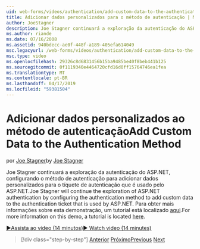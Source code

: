```yaml
---
uid: web-forms/videos/authentication/add-custom-data-to-the-authentication-method
title: Adicionar dados personalizados para o método de autenticação | Microsoft Docs
author: JoeStagner
description: Joe Stagner continuará a exploração da autenticação do ASP.NET, configurando o método de autenticação para adicionar dados personalizados para o tíquete de autenticação...
ms.author: riande
ms.date: 07/16/2008
ms.assetid: 940bdecc-ae0f-448f-a189-405efa614049
msc.legacyurl: /web-forms/videos/authentication/add-custom-data-to-the-authentication-method
msc.type: video
ms.openlocfilehash: 29326c8d6831456b15ba9485be40f8beb441b125
ms.sourcegitcommit: 0f1119340e4464720cfd16d0ff15764746ea1fea
ms.translationtype: MT
ms.contentlocale: pt-BR
ms.lasthandoff: 04/17/2019
ms.locfileid: "59381504"
---
```

# <a name="add-custom-data-to-the-authentication-method"></a><span data-ttu-id="a52c0-103">Adicionar dados personalizados ao método de autenticação</span><span class="sxs-lookup"><span data-stu-id="a52c0-103">Add Custom Data to the Authentication Method</span></span>

<span data-ttu-id="a52c0-104">por [Joe Stagner](https://github.com/JoeStagner)</span><span class="sxs-lookup"><span data-stu-id="a52c0-104">by [Joe Stagner](https://github.com/JoeStagner)</span></span>

<span data-ttu-id="a52c0-105">Joe Stagner continuará a exploração da autenticação do ASP.NET, configurando o método de autenticação para adicionar dados personalizados para o tíquete de autenticação que é usado pelo ASP.NET.</span><span class="sxs-lookup"><span data-stu-id="a52c0-105">Joe Stagner will continue the exploration of ASP.NET authentication by configuring the authentication method to add custom data to the authentication ticket that is used by ASP.NET.</span></span> <span data-ttu-id="a52c0-106">Para obter mais informações sobre esta demonstração, um tutorial está localizado [aqui](../../overview/older-versions-security/introduction/forms-authentication-configuration-and-advanced-topics-vb.md).</span><span class="sxs-lookup"><span data-stu-id="a52c0-106">For more information on this demo, a tutorial is located [here](../../overview/older-versions-security/introduction/forms-authentication-configuration-and-advanced-topics-vb.md).</span></span>

[<span data-ttu-id="a52c0-107">&#9654;Assista ao vídeo (14 minutos)</span><span class="sxs-lookup"><span data-stu-id="a52c0-107">&#9654; Watch video (14 minutes)</span></span>](https://channel9.msdn.com/Blogs/ASP-NET-Site-Videos/add-custom-data-to-the-authentication-method)

> [!div class="step-by-step"]
> <span data-ttu-id="a52c0-108">[Anterior](forms-login-custom-key-configuration.md)
> [Próximo](use-custom-principal-objects.md)</span><span class="sxs-lookup"><span data-stu-id="a52c0-108">[Previous](forms-login-custom-key-configuration.md)
[Next](use-custom-principal-objects.md)</span></span>
